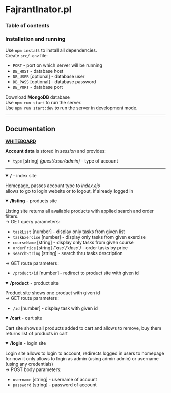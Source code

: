 # FajrantInator.pl
<!-- TODO some initial description -->

### Table of contents
<!-- TODO -->

### Installation and running
<!-- TODO -->
Use `npm install` to install all dependencies.  
Create `src/.env` file:   
* `PORT` - port on which server will be running  
* `DB_HOST` - database host   
* `DB_USER` [optional] - database user
* `DB_PASS` [optional] - database password  
* `DB_PORT` - database port

Download **MongoDB** database  
Use `npm run start` to run the server.  
Use `npm run start:dev` to run the server in development mode.

___

## Documentation
[**WHITEBOARD**](https://bitpaper.io/go/ProjektWEPPO/P8d3u2KTd)

**Account data** is stored in _session_ and provides:  
* `type` [string] _(guest/user/admin)_ - type of account

___

<details open=True>
    <summary><b>/</b> - index site</summary>

Homepage, passes account type to _index.ejs_  
allows to go to login website or to logout, if already logged in

</details>


<details open=True>
    <summary><b>/listing</b> - products site</summary>

Listing site returns all available products with applied search and order filters.  
-> GET query parameters:  
* `taskList` [number] - display only tasks from given list
* `taskExercise` [number] - display only tasks from given exercise
* `courseName` [string] - display only tasks from given course
* `orderPrice` [string] _('asc'/'desc')_ - order tasks by price
* `searchString` [string] - search thru tasks description

-> GET route parameters:
* `/product/id` [number] - redirect to product site with given id

</details>


<details open=True>
    <summary><b>/product</b> - product site</summary>

Product site shows one product with given id  
-> GET route parameters:
* `/id` [number] - display task with given id

</details>


<details open=True>
    <summary><b>/cart</b> - cart site</summary>

Cart site shows all products added to cart and allows to remove, buy them  
returns list of products in cart

</details>


<details open=True>
    <summary><b>/login</b> - login site</summary>

Login site allows to login to account, redirects logged in users to homepage  
for now it only allows to login as admin (using admin admin) or username (using any credentials)  
-> POST body parameters:
* `username` [string] - username of account
* `password` [string] - password of account

</details>